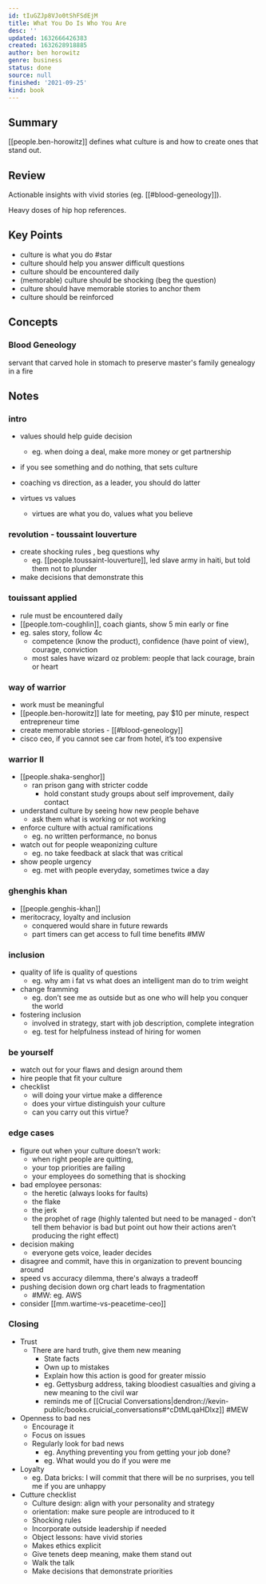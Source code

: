 ```yaml
---
id: tIuGZJp8VJo0tShFSdEjM
title: What You Do Is Who You Are
desc: ''
updated: 1632666426383
created: 1632628918885
author: ben horowitz
genre: business
status: done
source: null
finished: '2021-09-25'
kind: book
---
```


## Summary

[[people.ben-horowitz]] defines what culture is and how to create ones that stand out.

## Review

Actionable insights with vivid stories (eg. [[#blood-geneology]]). 

Heavy doses of hip hop references.

## Key Points
- culture is what you do #star
- culture should help you answer difficult questions
- culture should be encountered daily
- (memorable) culture should be shocking (beg the question)
- culture should have memorable stories to anchor them
- culture should be reinforced 

## Concepts

### Blood Geneology

servant that carved hole in stomach to preserve master's family genealogy in a fire  

<!-- ## People

## Quotes -->

## Notes

### intro
- values should help guide decision 
    - eg. when doing a deal, make more money or get partnership 
- if you see something and do nothing, that sets culture

- coaching vs direction, as a leader, you should do latter
- virtues vs values
    - virtues are what you do, values what you believe 

### revolution - toussaint louverture
- create shocking rules , beg questions why
    - eg. [[people.toussaint-louverture]], led slave army in haiti, but told them not to plunder 
- make decisions that demonstrate this 

### touissant applied
- rule must be encountered daily 
- [[people.tom-coughlin]], coach giants, show 5 min early or fine
- eg. sales story, follow 4c
    - competence (know the product), confidence (have point of view), courage, conviction 
    - most sales have wizard oz problem: people that lack courage, brain or heart

### way of warrior
- work must be meaningful
- [[people.ben-horowitz]] late for meeting, pay $10 per minute, respect entrepreneur time
- create memorable stories - [[#blood-geneology]]
- cisco ceo, if you cannot see car from hotel, it’s too expensive

### warrior II
- [[people.shaka-senghor]]
    - ran prison gang with stricter codde
        - hold constant study groups about self improvement, daily contact 
- understand culture by seeing how new people behave
    - ask them what is working or not working 
- enforce culture with actual ramifications
    - eg. no written performance, no bonus
- watch out for people weaponizing culture
    - eg. no take feedback at slack that was critical
- show people urgency
    - eg. met with people everyday, sometimes twice a day

### ghenghis khan
- [[people.genghis-khan]]
- meritocracy, loyalty and inclusion
    - conquered would share in future rewards 
    - part timers can get access to full time benefits  #MW

### inclusion
- quality of life is quality of questions
    - eg. why am i fat vs what does an intelligent man do to trim weight
- change framming
    - eg. don’t see me as outside but as one who will help you conquer the world
- fostering inclusion
    - involved in strategy, start with job description, complete integration
    - eg. test for helpfulness instead of hiring for women

### be yourself
- watch out for your flaws and design around them
- hire people that fit your culture
- checklist
    - will doing your virtue make a difference
    - does your virtue distinguish your culture
    - can you carry out this virtue?

### edge cases
- figure out when your culture doesn’t work: 
    - when right people are quitting, 
    - your top priorities are failing
    - your employees do something that is shocking
- bad employee personas: 
    - the heretic (always looks for faults)
    - the flake
    - the jerk
    - the prophet of rage (highly talented but need to be managed - don’t tell them behavior is bad but point out how their actions aren’t producing the right effect)
- decision making
    - everyone gets voice, leader decides
- disagree and commit, have this in organization to prevent bouncing around
- speed vs accuracy dilemma, there's always a tradeoff
- pushing decision down org chart leads to fragmentation 
    - #MW: eg. AWS
- consider [[mm.wartime-vs-peacetime-ceo]]

### Closing
- Trust
    - There are hard truth, give them new meaning
        - State facts
        - Own up to mistakes
        - Explain how this action is good for greater missio
        - eg. Gettysburg address, taking bloodiest casualties and giving a new meaning to the civil war
        - reminds me of [[Crucial Conversations|dendron://kevin-public/books.cruicial_conversations#^cDtMLqaHDlxz]] #MEW
- Openness to bad nes
    - Encourage it 
    - Focus on issues
    - Regularly look for bad news
        - eg. Anything preventing you from getting your job done?
        - eg. What would you do if you were me
- Loyalty
    - eg. Data bricks: I will commit that there will be no surprises, you tell me if you are unhappy
- Cutture checklist
    - Culture design: align with your personality and strategy
    - orientation: make sure people are introduced to it
    - Shocking rules
    - Incorporate outside leadership if needed
    - Object lessons: have vivid stories
    - Makes ethics explicit
    - Give tenets deep meaning, make them stand out
    - Walk the talk
    - Make decisions that demonstrate priorities
